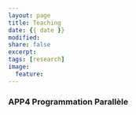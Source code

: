 ```yaml
---
layout: page
title: Teaching
date: {{ date }}
modified:
share: false
excerpt:
tags: [research]
image:
  feature:
---
```


### APP4 Programmation Parallèle
